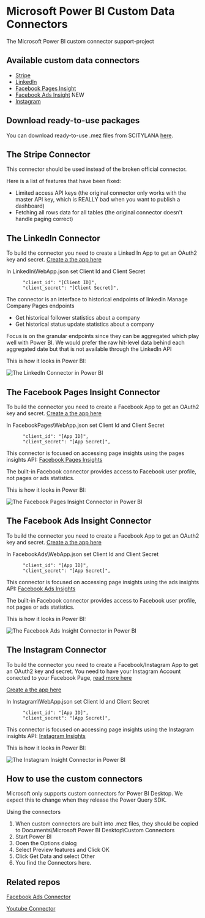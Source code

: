 # Microsoft Power BI Custom Data Connectors
The Microsoft Power BI custom connector support-project

## Available custom data connectors
* [Stripe](#the-stripe-connector)
* [LinkedIn](#the-linkedin-connector)
* [Facebook Pages Insight](#the-facebook-pages-insight-connector)
* [Facebook Ads Insight](#the-facebook-ads-insight-connector) NEW
* [Instagram](#the-instagram-connector)

## Download ready-to-use packages
You can download ready-to-use .mez files from SCITYLANA [here][sl-pbi-gallery].

## The Stripe Connector

This connector should be used instead of the broken official connector.

Here is a list of features that have been fixed:
* Limited access API keys (the original connector only works with the master API key, which is REALLY bad when you want to publish a dashboard)
* Fetching all rows data for all tables (the original connector doesn't handle paging correct)

## The LinkedIn Connector

To build the connector you need to create a Linked In App to get an OAuth2 key and secret.
[Create a the app here][li-api]

In LinkedIn\WebApp.json set Client Id and Client Secret
```
      "client_id": "[Client ID]",
      "client_secret": "[Client Secret]",
```

The connector is an interface to historical endpoints of linkedin Manage Company Pages endpoints

- Get historical follower statistics about a company
- Get historical status update statistics about a company

Focus is on the granular endpoints since they can be aggregated which play well with Power BI.
We would prefer the raw hit-level data behind each aggregated date but that is not available through the LinkedIn API

This is how it looks in Power BI:

<img src="https://github.com/mbilling/PBIConnectors/blob/master/img/linkedin-company-navigator-shot.png" alt="The LinkedIn Connector in Power BI" title="The LinkedIn Connector in Power BI"/>

## The Facebook Pages Insight Connector

To build the connector you need to create a Facebook App to get an OAuth2 key and secret.
[Create a the app here][fb-api]

In FacebookPages\WebApp.json set Client Id and Client Secret
```
      "client_id": "[App ID]",
      "client_secret": "[App Secret]",
```

This connector is focused on accessing page insights using the pages insights API: [Facebook Pages Insights][fb_pages_insights]

The built-in Facebook connector provides access to Facebook user profile, not pages or ads statistics.

This is how it looks in Power BI:

<img src="https://github.com/mbilling/PBIConnectors/blob/master/img/fb_pages_insights_navigator_shot.PNG" alt="The Facebook Pages Insight Connector in Power BI" title="The Facebook Pages Insight Connector in Power BI"/>


## The Facebook Ads Insight Connector

To build the connector you need to create a Facebook App to get an OAuth2 key and secret.
[Create a the app here][fb-api]

In FacebookAds\WebApp.json set Client Id and Client Secret
```
      "client_id": "[App ID]",
      "client_secret": "[App Secret]",
```

This connector is focused on accessing page insights using the ads insights API: [Facebook Ads Insights][fb_ads_insights]

The built-in Facebook connector provides access to Facebook user profile, not pages or ads statistics.

This is how it looks in Power BI:

<img src="https://github.com/mbilling/PBIConnectors/blob/master/img/fb_ads_insights_navigator_shot.PNG" alt="The Facebook Ads Insight Connector in Power BI" title="The Facebook Ads Insight Connector in Power BI"/>


## The Instagram Connector

To build the connector you need to create a Facebook/Instagram App to get an OAuth2 key and secret. 
You need to have your Instagram Account conected to your Facebook Page, [read more here][instagram-info]

[Create a the app here][fb-api]

In Instagram\WebApp.json set Client Id and Client Secret
```
      "client_id": "[App ID]",
      "client_secret": "[App Secret]",
```

This connector is focused on accessing page insights using the Instagram insights API: [Instagram Insights][instagram-api]

This is how it looks in Power BI:

<img src="https://github.com/mbilling/PBIConnectors/blob/master/img/instagram_insights_navigator_shot.PNG" alt="The Instagram Insight Connector in Power BI" title="The Instagram Insight Connector in Power BI"/>


## How to use the custom connectors
Microsoft only supports custom connectors for Power BI Desktop. We expect this to change when they release the Power Query SDK.

Using the connectors
1. When custom connectors are built into .mez files, they should be copied to Documents\Microsoft Power BI Desktop\Custom Connectors
2. Start Power BI
3. Ooen the Options dialog
4. Select Preview features and Click OK
5. Click Get Data and select Other
6. You find the Connectors here.

## Related repos
[Facebook Ads Connector][hugo]

[Youtube Connector][miguel]


[fb_pages_insights]: https://developers.facebook.com/docs/graph-api/reference/page/insights
[fb_pages_insights_navigator_shot]: https://github.com/mbilling/PBIConnectors/blob/master/img/fb_pages_insights_navigator_shot.PNG
[ms_repo]: https://github.com/Microsoft/DataConnectors
[hugo]: https://github.com/Hugoberry/FacebookAds
[miguel]: https://github.com/migueesc123/YoutubeAnalytics
[li-api]: https://www.linkedin.com/developer/apps
[fb-api]: https://developers.facebook.com/apps/
[instagram-api]: https://developers.facebook.com/docs/instagram-api/reference/user/insights
[instagram-info]: https://help.instagram.com/356902681064399
[fb_ads_insights]: https://developers.facebook.com/docs/graph-api/reference/page/insights
[fb_ads_insights_navigator_shot]: https://github.com/mbilling/PBIConnectors/blob/master/img/fb_pages_insights_navigator_shot.PNG
[sl-pbi-gallery]: https://www.scitylana.com/connectors
